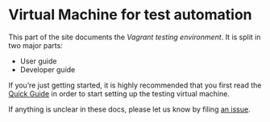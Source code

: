 # Virtual Machine for test automation

This part of the site documents the *Vagrant testing environment*. It is split in two major parts:

- User guide
- Developer guide

If you’re just getting started, it is highly recommended that you first read the [Quick Guide](https://gitlab.lab.sk.alcatel-lucent.com/e2e/vagrant-e2e/blob/master/README.md) in order to start setting up the testing virtual machine.

If anything is unclear in these docs, please let us know by filing [an issue](https://gitlab.lab.sk.alcatel-lucent.com/e2e/vagrant-e2e/issues).
